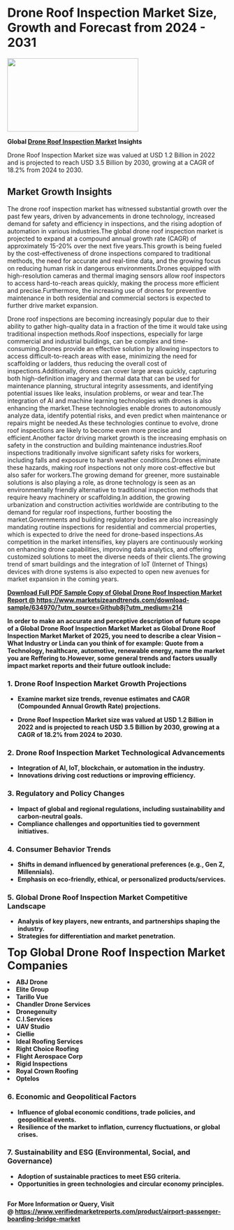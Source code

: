 <H1>Drone Roof Inspection Market Size, Growth and Forecast from 2024 - 2031</H1><img class="aligncenter size-medium wp-image-584254" src="https://thirdeyenews.in/wp-content/uploads/2024/09/Global-Market-Research-300x168.jpeg" alt="" width="300" height="168" /><p><strong>Global&nbsp;<a href="https://www.marketsizeandtrends.com/download-sample/634970/?utm_source=Github8j?utm_medium=214">Drone Roof Inspection Market</a> Insights</strong></p><p>Drone Roof Inspection Market size was valued at USD 1.2 Billion in 2022 and is projected to reach USD 3.5 Billion by 2030, growing at a CAGR of 18.2% from 2024 to 2030.</p><p><h2>Market Growth Insights</h2> <p>The drone roof inspection market has witnessed substantial growth over the past few years, driven by advancements in drone technology, increased demand for safety and efficiency in inspections, and the rising adoption of automation in various industries.The global drone roof inspection market is projected to expand at a compound annual growth rate (CAGR) of approximately 15-20% over the next five years.This growth is being fueled by the cost-effectiveness of drone inspections compared to traditional methods, the need for accurate and real-time data, and the growing focus on reducing human risk in dangerous environments.Drones equipped with high-resolution cameras and thermal imaging sensors allow roof inspectors to access hard-to-reach areas quickly, making the process more efficient and precise.Furthermore, the increasing use of drones for preventive maintenance in both residential and commercial sectors is expected to further drive market expansion.</p> <p><a href="download_sample_link" target="_blank"><strong></strong></a></p> <p>Drone roof inspections are becoming increasingly popular due to their ability to gather high-quality data in a fraction of the time it would take using traditional inspection methods.Roof inspections, especially for large commercial and industrial buildings, can be complex and time-consuming.Drones provide an effective solution by allowing inspectors to access difficult-to-reach areas with ease, minimizing the need for scaffolding or ladders, thus reducing the overall cost of inspections.Additionally, drones can cover large areas quickly, capturing both high-definition imagery and thermal data that can be used for maintenance planning, structural integrity assessments, and identifying potential issues like leaks, insulation problems, or wear and tear.The integration of AI and machine learning technologies with drones is also enhancing the market.These technologies enable drones to autonomously analyze data, identify potential risks, and even predict when maintenance or repairs might be needed.As these technologies continue to evolve, drone roof inspections are likely to become even more precise and efficient.Another factor driving market growth is the increasing emphasis on safety in the construction and building maintenance industries.Roof inspections traditionally involve significant safety risks for workers, including falls and exposure to harsh weather conditions.Drones eliminate these hazards, making roof inspections not only more cost-effective but also safer for workers.The growing demand for greener, more sustainable solutions is also playing a role, as drone technology is seen as an environmentally friendly alternative to traditional inspection methods that require heavy machinery or scaffolding.In addition, the growing urbanization and construction activities worldwide are contributing to the demand for regular roof inspections, further boosting the market.Governments and building regulatory bodies are also increasingly mandating routine inspections for residential and commercial properties, which is expected to drive the need for drone-based inspections.As competition in the market intensifies, key players are continuously working on enhancing drone capabilities, improving data analytics, and offering customized solutions to meet the diverse needs of their clients.The growing trend of smart buildings and the integration of IoT (Internet of Things) devices with drone systems is also expected to open new avenues for market expansion in the coming years.<p><a href="get_more_link" target="_blank"><strong></p><p><span class=""><strong>Download Full PDF Sample Copy of Global Drone Roof Inspection Market Report</strong> @ <a href="https://www.marketsizeandtrends.com/download-sample/634970/?utm_source=Github8j?utm_medium=214" target="_blank">https://www.marketsizeandtrends.com/download-sample/634970/?utm_source=Github8j?utm_medium=214</a></span></p><p>In order to make an accurate and perceptive description of future scope of a Global&nbsp;Drone Roof Inspection Market Market as Global&nbsp;Drone Roof Inspection Market Market of 2025, you need to describe a clear Vision &ndash; What Industry or Linda can you think of for example: Quote from a Technology, healthcare, automotive, renewable energy, name the market you are Reffering to.However, some general trends and factors usually impact market reports and their future outlook include:</p><h3>1.&nbsp;<strong>Drone Roof Inspection Market Growth Projections</strong></h3><ul><li>Examine market size trends, revenue estimates and CAGR (Compounded Annual Growth Rate) projections.</li><li><p>Drone Roof Inspection Market size was valued at USD 1.2 Billion in 2022 and is projected to reach USD 3.5 Billion by 2030, growing at a CAGR of 18.2% from 2024 to 2030.</p></li></ul><h3>2.&nbsp;<strong>Drone Roof Inspection Market Technological Advancements</strong></h3><ul><li>Integration of AI, IoT, blockchain, or automation in the industry.</li><li>Innovations driving cost reductions or improving efficiency.</li></ul><h3>3.&nbsp;<strong>Regulatory and Policy Changes</strong></h3><ul><li>Impact of global and regional regulations, including sustainability and carbon-neutral goals.</li><li>Compliance challenges and opportunities tied to government initiatives.</li></ul><h3>4.&nbsp;<strong>Consumer Behavior Trends</strong></h3><ul><li>Shifts in demand influenced by generational preferences (e.g., Gen Z, Millennials).</li><li>Emphasis on eco-friendly, ethical, or personalized products/services.</li></ul><h3>5.&nbsp;<strong>Global Drone Roof Inspection Market Competitive Landscape</strong></h3><ul><li>Analysis of key players, new entrants, and partnerships shaping the industry.</li><li>Strategies for differentiation and market penetration.</li></ul><p data-pm-slice="1 1 []"><span style="color: inherit; font-family: inherit; font-size: 25px;">Top Global Drone Roof Inspection Market Companies</span></p><div class="" data-test-id=""><p><li>ABJ Drone</li><li> Elite Group</li><li> Tarillo Vue</li><li> Chandler Drone Services</li><li> Dronegenuity</li><li> C.I.Services</li><li> UAV Studio</li><li> Ciellie</li><li> Ideal Roofing Services</li><li> Right Choice Roofing</li><li> Flight Aerospace Corp</li><li> Rigid Inspections</li><li> Royal Crown Roofing</li><li> Optelos</li></p></div><h3>6.&nbsp;<strong>Economic and Geopolitical Factors</strong></h3><ul><li>Influence of global economic conditions, trade policies, and geopolitical events.</li><li>Resilience of the market to inflation, currency fluctuations, or global crises.</li></ul><h3>7.&nbsp;<strong>Sustainability and ESG (Environmental, Social, and Governance)</strong></h3><ul><li>Adoption of sustainable practices to meet ESG criteria.</li><li>Opportunities in green technologies and circular economy principles.</li></ul><h2><strong style="font-size: 14px;">For More Information or Query, Visit @&nbsp;</strong><a style="background-color: #ffffff; font-size: 14px;" href="https://www.marketsizeandtrends.com/report/drone-roof-inspection-market/" target="_blank">https://www.verifiedmarketreports.com/product/airport-passenger-boarding-bridge-market</a></h2>